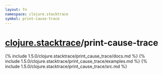 ```yaml
---
layout: fn
namespace: clojure.stacktrace
symbol: print-cause-trace
---
```


# [clojure.stacktrace](../)/print-cause-trace

{% include 1.5.0/clojure.stacktrace/print_cause_trace/docs.md %}
{% include 1.5.0/clojure.stacktrace/print_cause_trace/examples.md %}
{% include 1.5.0/clojure.stacktrace/print_cause_trace/src.md %}


